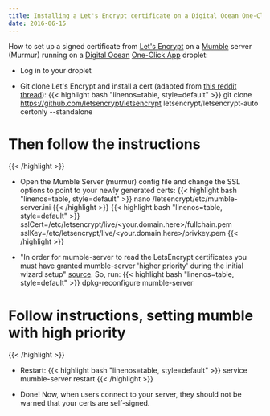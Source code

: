 ```yaml
---
title: Installing a Let's Encrypt certificate on a Digital Ocean One-Click Mumble server
date: 2016-06-15
---
```


How to set up a signed certificate from [Let's Encrypt][3] on a [Mumble][1] server (Murmur) running on a [Digital Ocean][2] [One-Click App][6] droplet: 

* Log in to your droplet

* Git clone Let's Encrypt and install a cert (adapted from [this reddit thread][4]):
{{< highlight bash "linenos=table, style=default" >}}
git clone https://github.com/letsencrypt/letsencrypt
letsencrypt/letsencrypt-auto certonly --standalone
# Then follow the instructions
{{< /highlight >}}

* Open the Mumble Server (murmur) config file and change the SSL options to point to your newly generated certs:
{{< highlight bash "linenos=table, style=default" >}}
nano /letsencrypt/etc/mumble-server.ini
{{< /highlight >}}
{{< highlight bash "linenos=table, style=default" >}}
sslCert=/etc/letsencrypt/live/<your.domain.here>/fullchain.pem
sslKey=/etc/letsencrypt/live/<your.domain.here>/privkey.pem
{{< /highlight >}}

* "In order for mumble-server to read the LetsEncrypt certificates you must have granted mumble-server 'higher priority' during the initial wizard setup" [source][5]. So, run:
{{< highlight bash "linenos=table, style=default" >}}
dpkg-reconfigure mumble-server
# Follow instructions, setting mumble with high priority
{{< /highlight >}}

* Restart:
{{< highlight bash "linenos=table, style=default" >}}
service mumble-server restart
{{< /highlight >}}

* Done! Now, when users connect to your server, they should not be warned that your certs are self-signed.

[1]: https://wiki.mumble.info/wiki/Main_Page
[2]: https://www.digitalocean.com/
[3]: https://letsencrypt.org/
[4]: https://www.reddit.com/r/mumble/comments/3x55al/lets_encrypt_free_sslcertificate_for_your/
[5]: http://docs.silasjelley.com/Packages/Mumble/
[6]: https://www.digitalocean.com/features/one-click-apps/
